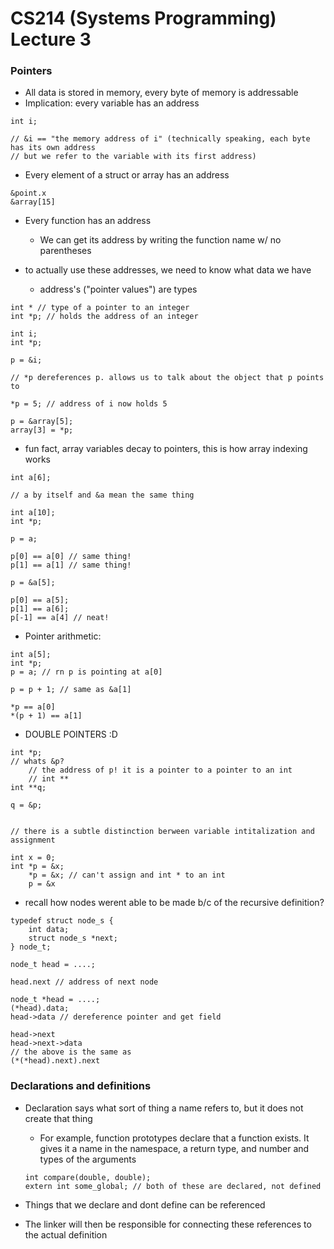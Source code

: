 # CS214 (Systems Programming) Lecture 3

### Pointers
- All data is stored in memory, every byte of memory is addressable
- Implication: every variable has an address

```
int i;

// &i == "the memory address of i" (technically speaking, each byte has its own address
// but we refer to the variable with its first address)
```
- Every element of a struct or array has an address
```
&point.x
&array[15]
```

- Every function has an address
    - We can get its address by writing the function name w/ no parentheses

- to actually use these addresses, we need to know what data we have
    - address's ("pointer values") are types

```
int * // type of a pointer to an integer
int *p; // holds the address of an integer

int i;
int *p;

p = &i;

// *p dereferences p. allows us to talk about the object that p points to

*p = 5; // address of i now holds 5

p = &array[5];
array[3] = *p;
```
- fun fact, array variables decay to pointers, this is how array indexing works
```
int a[6];

// a by itself and &a mean the same thing

int a[10];
int *p;

p = a;

p[0] == a[0] // same thing!
p[1] == a[1] // same thing!

p = &a[5];

p[0] == a[5];
p[1] == a[6];
p[-1] == a[4] // neat!
```

- Pointer arithmetic:
```
int a[5];
int *p;
p = a; // rn p is pointing at a[0]

p = p + 1; // same as &a[1]

*p == a[0]
*(p + 1) == a[1]
```

- DOUBLE POINTERS :D
```
int *p;
// whats &p?
    // the address of p! it is a pointer to a pointer to an int
    // int **
int **q;

q = &p;


// there is a subtle distinction berween variable intitalization and assignment

int x = 0;
int *p = &x;
    *p = &x; // can't assign and int * to an int
    p = &x
```

- recall how nodes werent able to be made b/c of the recursive definition?
```
typedef struct node_s {
    int data;
    struct node_s *next;
} node_t;

node_t head = ....;

head.next // address of next node

node_t *head = ....;
(*head).data;
head->data // dereference pointer and get field

head->next
head->next->data
// the above is the same as
(*(*head).next).next
```


### Declarations and definitions
- Declaration says what sort of thing a name refers to, but it does not create that thing
    - For example, function prototypes declare that a function exists. It gives it a name in the namespace, a return type, and number and types of the arguments

    ```
    int compare(double, double);
    extern int some_global; // both of these are declared, not defined
    ```
- Things that we declare and dont define can be referenced
- The linker will then be responsible for connecting these references to the actual definition

